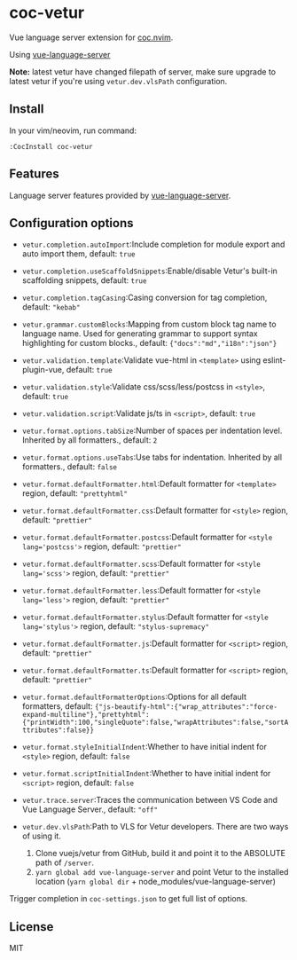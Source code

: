 # coc-vetur

Vue language server extension for [coc.nvim](https://github.com/neoclide/coc.nvim).

Using [vue-language-server](https://www.npmjs.com/package/vue-language-server)

**Note:** latest vetur have changed filepath of server, make sure upgrade to
latest vetur if you're using `vetur.dev.vlsPath` configuration.

## Install

In your vim/neovim, run command:

```
:CocInstall coc-vetur
```

## Features

Language server features provided by [vue-language-server](https://www.npmjs.com/package/vue-language-server).

## Configuration options

- `vetur.completion.autoImport`:Include completion for module export and auto import them, default: `true`
- `vetur.completion.useScaffoldSnippets`:Enable/disable Vetur's built-in scaffolding snippets, default: `true`
- `vetur.completion.tagCasing`:Casing conversion for tag completion, default: `"kebab"`
- `vetur.grammar.customBlocks`:Mapping from custom block tag name to language name. Used for generating grammar to support syntax highlighting for custom blocks., default: `{"docs":"md","i18n":"json"}`
- `vetur.validation.template`:Validate vue-html in `<template>` using eslint-plugin-vue, default: `true`
- `vetur.validation.style`:Validate css/scss/less/postcss in `<style>`, default: `true`
- `vetur.validation.script`:Validate js/ts in `<script>`, default: `true`
- `vetur.format.options.tabSize`:Number of spaces per indentation level. Inherited by all formatters., default: `2`
- `vetur.format.options.useTabs`:Use tabs for indentation. Inherited by all formatters., default: `false`
- `vetur.format.defaultFormatter.html`:Default formatter for `<template>` region, default: `"prettyhtml"`
- `vetur.format.defaultFormatter.css`:Default formatter for `<style>` region, default: `"prettier"`
- `vetur.format.defaultFormatter.postcss`:Default formatter for `<style lang='postcss'>` region, default: `"prettier"`
- `vetur.format.defaultFormatter.scss`:Default formatter for `<style lang='scss'>` region, default: `"prettier"`
- `vetur.format.defaultFormatter.less`:Default formatter for `<style lang='less'>` region, default: `"prettier"`
- `vetur.format.defaultFormatter.stylus`:Default formatter for `<style lang='stylus'>` region, default: `"stylus-supremacy"`
- `vetur.format.defaultFormatter.js`:Default formatter for `<script>` region, default: `"prettier"`
- `vetur.format.defaultFormatter.ts`:Default formatter for `<script>` region, default: `"prettier"`
- `vetur.format.defaultFormatterOptions`:Options for all default formatters, default: `{"js-beautify-html":{"wrap_attributes":"force-expand-multiline"},"prettyhtml":{"printWidth":100,"singleQuote":false,"wrapAttributes":false,"sortAttributes":false}}`
- `vetur.format.styleInitialIndent`:Whether to have initial indent for `<style>` region, default: `false`
- `vetur.format.scriptInitialIndent`:Whether to have initial indent for `<script>` region, default: `false`
- `vetur.trace.server`:Traces the communication between VS Code and Vue Language Server., default: `"off"`
- `vetur.dev.vlsPath`:Path to VLS for Vetur developers. There are two ways of using it.

  1. Clone vuejs/vetur from GitHub, build it and point it to the ABSOLUTE path of `/server`.
  2. `yarn global add vue-language-server` and point Vetur to the installed location (`yarn global dir` + node_modules/vue-language-server)

Trigger completion in `coc-settings.json` to get full list of options.

## License

MIT
